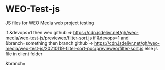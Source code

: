 # WEO-Test-js
JS files for WEO Media web project testing

if &devops=1 then weo github => https://cdn.jsdelivr.net/gh/weo-media/weo-test-js/previeweo/filter-sort.js
if &devops=1 and &branch=something then branch github => https://cdn.jsdelivr.net/gh/weo-media/weo-test-js/20210119-filter-sort-poc/previeweo/filter-sort.js
else js file in client folder

&branch=
